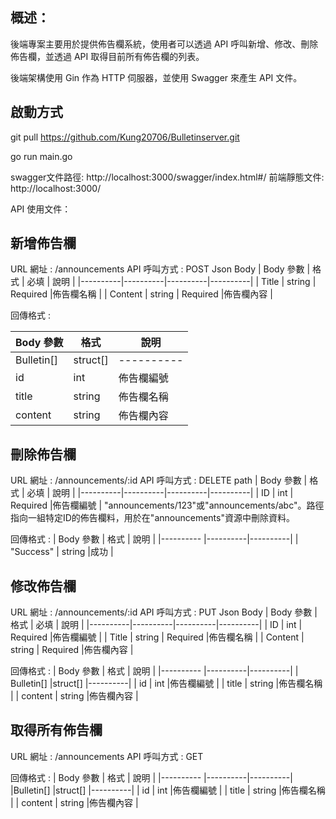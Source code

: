 ## 概述：

後端專案主要用於提供佈告欄系統，使用者可以透過 API 呼叫新增、修改、刪除佈告欄，並透過 API 取得目前所有佈告欄的列表。

後端架構使用 Gin 作為 HTTP 伺服器，並使用 Swagger 來產生 API 文件。
## 啟動方式

git pull https://github.com/Kung20706/Bulletinserver.git

go run main.go

swagger文件路徑: http://localhost:3000/swagger/index.html#/
前端靜態文件: http://localhost:3000/

  
  API 使用文件：

      

## 新增佈告欄

URL 網址 : /announcements
API 呼叫方式 : POST  Json  Body
| Body 參數 |  格式  |  必填  | 說明  |
|----------|----------|----------|----------|
| Title    | string   | Required |佈告欄名稱 |
| Content  | string   | Required |佈告欄內容 |

回傳格式 :

| Body 參數 |  格式     | 說明     |
|---------- |----------|----------|
|Bulletin[] |struct[]  |----------|
| id        | int      |佈告欄編號 |
| title     | string   |佈告欄名稱 |
| content   | string   |佈告欄內容 |

## 刪除佈告欄

URL 網址 : /announcements/:id
API 呼叫方式 : DELETE path
| Body 參數 |  格式  |  必填  | 說明  |
|----------|----------|----------|----------|
| ID       | int      | Required |佈告欄編號 |
"announcements/123"或"announcements/abc"。路徑指向一組特定ID的佈告欄料，用於在"announcements"資源中刪除資料。


回傳格式 :
| Body 參數 |  格式     | 說明     |
|---------- |----------|----------|
| "Success"   | string   |成功     |

## 修改佈告欄
URL 網址 : /announcements/:id
API 呼叫方式 : PUT  Json  Body
| Body 參數 |  格式  |  必填  | 說明  |
|----------|----------|----------|----------|
| ID       | int      | Required |佈告欄編號 |
| Title    | string   | Required |佈告欄名稱 |
| Content  | string   | Required |佈告欄內容 |


回傳格式 :
| Body 參數 |  格式     | 說明     |
|---------- |----------|----------|
| Bulletin[] |struct[]  |----------|
| id        | int      |佈告欄編號 |
| title     | string   |佈告欄名稱 |
| content   | string   |佈告欄內容 |

## 取得所有佈告欄
URL 網址 : /announcements
API 呼叫方式 : GET 

回傳格式 :
| Body 參數 |  格式     | 說明     |
|---------- |----------|----------|
|Bulletin[] |struct[]  |----------|
| id        | int      |佈告欄編號 |
| title     | string   |佈告欄名稱 |
| content   | string   |佈告欄內容 |

